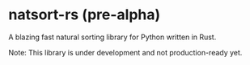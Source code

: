 # natsort-rs (pre-alpha)

A blazing fast natural sorting library for Python written in Rust.

Note: This library is under development and not production-ready yet.